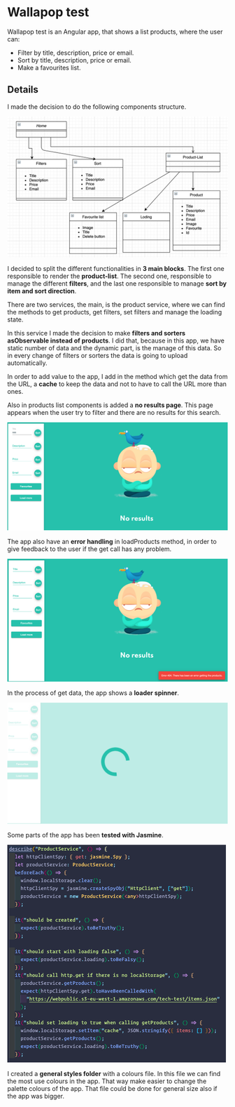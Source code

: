 # Wallapop test

Wallapop test is an Angular app, that shows a list products, where the user can:

- Filter by title, description, price or email.
- Sort by title, description, price or email.
- Make a favourites list.

## Details

I made the decision to do the following components structure.

![Components](src/assets/components-structure-screen.png)

I decided to split the different functionalities in **3 main blocks**. The first one responsible to render the **product-list**.
The second one, responsible to manage the different **filters**, and the last one responsible to manage **sort by item and sort direction**.

There are two services, the main, is the product service, where we can find the methods to get products, get filters, set filters and manage the loading state.

In this service I made the decision to make **filters and sorters asObservable instead of products**. I did that, because in this app, we have static number of data and the dynamic part, is the manage of this data. So in every change of filters or sorters the data is going to upload automatically.

In order to add value to the app, I add in the method which get the data from the URL, a **cache** to keep the data and not to have to call the URL more than ones.

Also in products list components is added a **no results page**. This page appears when the user try to filter and there are no results for this search.

![No results](src/assets/no-results-screen.png)

The app also have an **error handling** in loadProducts method, in order to give feedback to the user if the get call has any problem.

![Error](src/assets/error-screen.png)

In the process of get data, the app shows a **loader spinner**.

![Loader](src/assets/loader-screen.png)

Some parts of the app has been **tested with Jasmine**.

![Test](src/assets/test-screen.png)

I created a **general styles folder** with a colours file. In this file we can find the most use colours in the app. That way make easier to change the palette colours of the app. That file could be done for general size also if the app was bigger.

